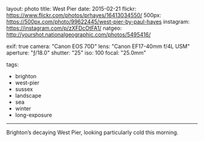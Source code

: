 layout: photo
title: West Pier
date: 2015-02-21
flickr: https://www.flickr.com/photos/prhayes/16413034550/
500px: https://500px.com/photo/99622445/west-pier-by-paul-hayes
instagram: https://instagram.com/p/zXFDcOtFA1/
natgeo: http://yourshot.nationalgeographic.com/photos/5495416/

exif: true
camera: "Canon EOS 70D"
lens: "Canon EF17-40mm f/4L USM"
aperture: "ƒ/18.0"
shutter: "25"
iso: 100
focal: "25.0mm"

tags:
  - brighton
  - west-pier
  - sussex
  - landscape
  - sea
  - winter
  - long-exposure
---

Brighton’s decaying West Pier, looking particularly cold this morning.

